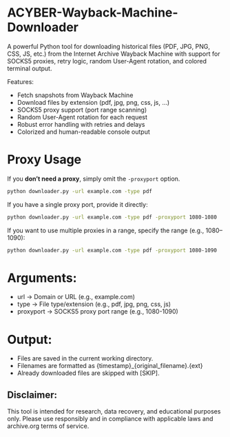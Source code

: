 # ACYBER-Wayback-Machine-Downloader
A powerful Python tool for downloading historical files (PDF, JPG, PNG, CSS, JS, etc.) from the Internet Archive Wayback Machine with support for SOCKS5 proxies, retry logic, random User-Agent rotation, and colored terminal output.

Features:  
- Fetch snapshots from Wayback Machine  
- Download files by extension (pdf, jpg, png, css, js, ...)  
- SOCKS5 proxy support (port range scanning)  
- Random User-Agent rotation for each request  
- Robust error handling with retries and delays  
- Colorized and human-readable console output  

# Proxy Usage

If you **don’t need a proxy**, simply omit the `-proxyport` option.  
```bash
python downloader.py -url example.com -type pdf
```
If you have a single proxy port, provide it directly:
```bash
python downloader.py -url example.com -type pdf -proxyport 1080-1080
```
If you want to use multiple proxies in a range, specify the range (e.g., 1080–1090):
```bash
python downloader.py -url example.com -type pdf -proxyport 1080-1090
```


# Arguments:
- url → Domain or URL (e.g., example.com)
- type → File type/extension (e.g., pdf, jpg, png, css, js)
- proxyport → SOCKS5 proxy port range (e.g., 1080-1090)
# Output:
- Files are saved in the current working directory.
- Filenames are formatted as {timestamp}_{original_filename}.{ext}
- Already downloaded files are skipped with [SKIP].

## Disclaimer:
This tool is intended for research, data recovery, and educational purposes only. Please use responsibly and in compliance with applicable laws and archive.org terms of service.
